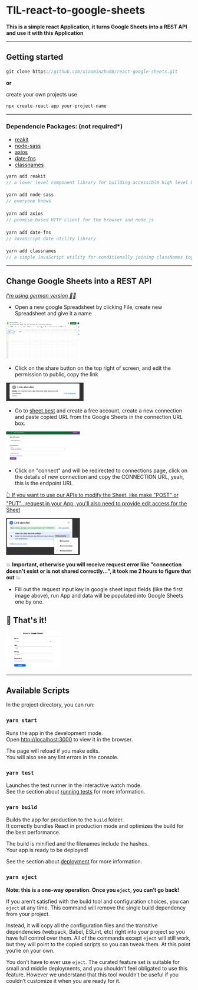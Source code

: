 # TIL-react-to-google-sheets

**This is a simple react Application, it turns Google Sheets into a REST API and use it with this Application**

<hr />

## Getting started

```jsx
git clone https://github.com/xiaominzhu88/react-google-sheets.git
```

**or**

create your own projects use

```jsx
npx create-react-app your-project-name
```

<hr>

### Dependencie Packages: (not required\*)

- [reakit](https://reakit.io/)
- [node-sass](https://www.npmjs.com/package/node-sass)
- [axios](https://www.npmjs.com/package/axios)
- [date-fns](https://date-fns.org/)
- [classnames](https://www.npmjs.com/package/classnames)

```jsx
yarn add reakit
// a lower level component library for building accessible high level UI libraries, design systems and applications with React

yarn add node-sass
// everyone knows

yarn add axios
// promise based HTTP client for the browser and node.js

yarn add date-fns
// JavaScript date utility library

yarn add classnames
// a simple JavaScript utility for conditionally joining classNames together
```

<hr />

## Change Google Sheets into a REST API

<ins>_I'm using german version 🧚‍♀️_</ins>

- Open a new google Spreadsheet by clicking File, create new Spreadsheet and give it a name

<img src='react-google-sheets/public/sheet.png' alt='sheet' height='100px' width='200px' />

- Click on the share button on the top right of screen, and edit the permission to public, copy the link

<img src='react-google-sheets/public/sheetlink.png' alt='sheet' height='50px' width='210px' />

- Go to [sheet.best](https://sheet.best/) and create a free account, create a new connection and paste copied URL from the Google Sheets in the connection URL box.

<img src='react-google-sheets/public/sheetbest.png' alt='sheet' height='80px' width='200px' />

- Click on "connect" and will be redirected to connections page, click on the details of new connection and copy the CONNECTION URL, yeah, this is the endpoint URL

<ins>👆 If you want to use our APIs to modify the Sheet, like make "POST" or "PUT".. request in your App, you'll also need to provide edit access for the Sheet</ins>

<img src='react-google-sheets/public/important.png' alt='sheet' height='100px' width='200px' />

💥 **Important, otherwise you will receive request error like "connection doesn't exist or is not shared correctly...", it took me 2 hours to figure that out** 💥

- Fill out the request input key in google sheet input fields (like the first image above), run App and data will be populated into Google Sheets one by one.

## 🌻 That's it!

<img src='react-google-sheets/public/app.png' alt='sheet' height='100px' width='150px' />

<hr />

## Available Scripts

In the project directory, you can run:

### `yarn start`

Runs the app in the development mode.\
Open [http://localhost:3000](http://localhost:3000) to view it in the browser.

The page will reload if you make edits.\
You will also see any lint errors in the console.

### `yarn test`

Launches the test runner in the interactive watch mode.\
See the section about [running tests](https://facebook.github.io/create-react-app/docs/running-tests) for more information.

### `yarn build`

Builds the app for production to the `build` folder.\
It correctly bundles React in production mode and optimizes the build for the best performance.

The build is minified and the filenames include the hashes.\
Your app is ready to be deployed!

See the section about [deployment](https://facebook.github.io/create-react-app/docs/deployment) for more information.

### `yarn eject`

**Note: this is a one-way operation. Once you `eject`, you can’t go back!**

If you aren’t satisfied with the build tool and configuration choices, you can `eject` at any time. This command will remove the single build dependency from your project.

Instead, it will copy all the configuration files and the transitive dependencies (webpack, Babel, ESLint, etc) right into your project so you have full control over them. All of the commands except `eject` will still work, but they will point to the copied scripts so you can tweak them. At this point you’re on your own.

You don’t have to ever use `eject`. The curated feature set is suitable for small and middle deployments, and you shouldn’t feel obligated to use this feature. However we understand that this tool wouldn’t be useful if you couldn’t customize it when you are ready for it.
